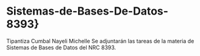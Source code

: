 # Sistemas-de-Bases-De-Datos-8393}
Tipantiza Cumbal Nayeli Michelle
Se adjuntarán las tareas de la materia de Sistemas de Bases de Datos del NRC 8393.
